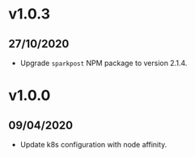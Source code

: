 # v1.0.3

## 27/10/2020

- Upgrade `sparkpost` NPM package to version 2.1.4.

# v1.0.0

## 09/04/2020

- Update k8s configuration with node affinity.

